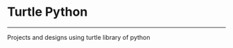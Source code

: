 # Turtle Python
________________________________________________
Projects and designs using turtle library of python 
